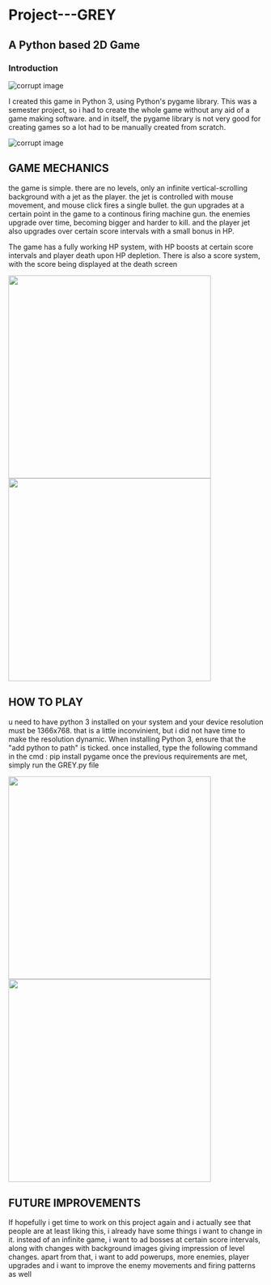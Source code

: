 # Project---GREY

## A Python based 2D Game

### Introduction 
![corrupt image](https://github.com/msaad1999/GREY/blob/master/assets/menu.gif)

I created this game in Python 3, using Python's pygame library. This was a semester project, so i had to create the whole game without any aid of a game making software. and in itself, the pygame library is not very good for creating games so a lot had to be manually created from scratch.

![corrupt image](https://github.com/msaad1999/GREY/blob/master/assets/start.gif)

## GAME MECHANICS
the game is simple. there are no levels, only an infinite vertical-scrolling background with a jet as the player. the jet is controlled with mouse movement, and mouse click fires a single bullet. the gun upgrades at a certain point in the game to a continous firing machine gun. the enemies upgrade over time, becoming bigger and harder to kill. and the player jet also upgrades over certain score intervals with a small bonus in HP.

The game has a fully working HP system, with HP boosts at certain score intervals and player death upon HP depletion. There is also a score system, with the score being displayed at the death screen

<img src="https://github.com/msaad1999/GREY/blob/master/assets/dead.gif" width="400"/>    <img src="https://github.com/msaad1999/GREY/blob/master/assets/death.gif" width="400"/>

## HOW TO PLAY
u need to have python 3 installed on your system and your device resolution must be 1366x768. that is a little inconvinient, but i did not have time to make the resolution dynamic. When installing Python 3, ensure that the "add python to path" is ticked. once installed, type the following command in the cmd : pip install pygame
once the previous requirements are met, simply run the GREY.py file

<img src="https://github.com/msaad1999/GREY/blob/master/assets/upgrade.gif" width="400"/>    <img src="https://github.com/msaad1999/GREY/blob/master/assets/big.gif" width="400"/>

## FUTURE IMPROVEMENTS
If hopefully i get time to work on this project again and i actually see that people are at least liking this, i already have some things i want to change in it. instead of an infinite game, i want to ad bosses at certain score intervals, along with changes with background images giving impression of level changes. apart from that, i want to add powerups, more enemies, player upgrades and i want to improve the enemy movements and firing patterns as well
